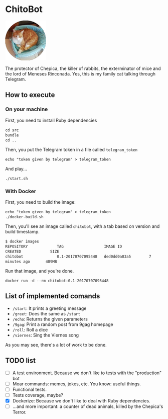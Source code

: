 # ChitoBot
![chito profile pic](./profile_pic.png)


The protector of Chepica, the killer of rabbits, the exterminator of mice and the lord of Meneses Rinconada.
Yes, this is my family cat talking through Telegram.

## How to execute

### On your machine
First, you need to install Ruby dependencies

```
cd src
bundle
cd ..
```

Then, you put the Telegram token in a file called `telegram_token`

```
echo "token given by telegram" > telegram_token
```

And play...
```
./start.sh
```

### With Docker
First, you need to build the image:
```
echo "token given by telegram" > telegram_token
./docker-build.sh
```

Then, you'll see an image called `chitobot`, with a tab based on version and build timestamp.

```
$ docker images
REPOSITORY             TAG                  IMAGE ID            CREATED             SIZE
chitobot               0.1-20170707095448   ded0dd0a83a5        7 minutes ago       489MB
```

Run that image, and you're done.
```
docker run -d --rm chitobot:0.1-20170707095448
```

## List of implemented comands
 - `/start`: It prints a greeting message
 - `/greet`: Does the same as `/start`
 - `/echo`: Returns the given parameters
 - `/9gag`: Print a random post from 9gag homepage
 - `/roll`: Roll a dice
 - `/viernes`: Sing the Viernes song

As you may see, there's a lot of work to be done.

## TODO list

 - [ ] A test environment. Because we don't like to tests with the "production" bot
 - [ ] Moar commands: memes, jokes, etc. You know: useful things.
 - [ ] Functional tests.
 - [ ] Tests coverage, maybe?
 - [x] Dockerize: Because we don't like to deal with Ruby dependencies.
 - [ ] ...and more important: a counter of dead animals, killed by the Chepica's Terror.
